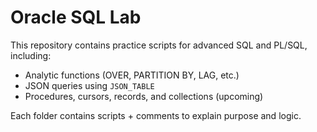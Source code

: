 # Oracle SQL Lab

This repository contains practice scripts for advanced SQL and PL/SQL, including:
- Analytic functions (OVER, PARTITION BY, LAG, etc.)
- JSON queries using `JSON_TABLE`
- Procedures, cursors, records, and collections (upcoming)

Each folder contains scripts + comments to explain purpose and logic.